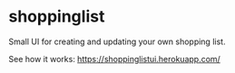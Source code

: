 # shoppinglist
Small UI for creating and updating your own shopping list.

See how it works: https://shoppinglistui.herokuapp.com/
